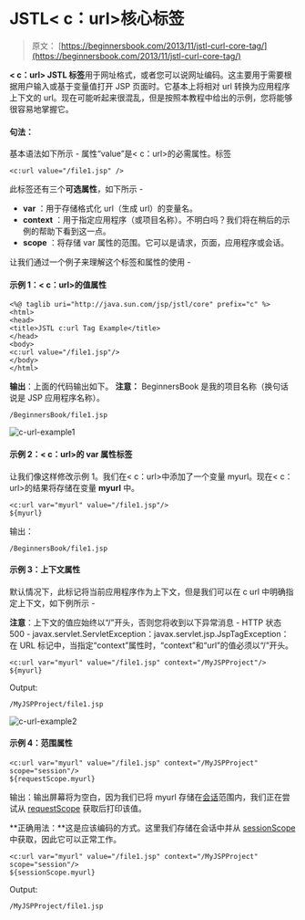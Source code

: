 # JSTL&lt; c：url&gt;核心标签

> 原文： [https://beginnersbook.com/2013/11/jstl-curl-core-tag/](https://beginnersbook.com/2013/11/jstl-curl-core-tag/)

**&lt; c：url&gt; JSTL 标签**用于网址格式，或者您可以说网址编码。这主要用于需要根据用户输入或基于变量值打开 JSP 页面时。它基本上将相对 url 转换为应用程序上下文的 url。现在可能听起来很混乱，但是按照本教程中给出的示例，您将能够很容易地掌握它。

#### 句法：

基本语法如下所示 - 属性“value”是&lt; c：url&gt;的必需属性。标签

```
<c:url value="/file1.jsp" />
```

此标签还有三个**可选属性**，如下所示 -

*   **var** ：用于存储格式化 url（生成 url）的变量名。
*   **context** ：用于指定应用程序（或项目名称）。不明白吗？我们将在稍后的示例的帮助下看到这一点。
*   **scope** ：将存储 var 属性的范围。它可以是请求，页面，应用程序或会话。

让我们通过一个例子来理解这个标签和属性的使用 -

#### 示例 1：&lt; c：url&gt;的值属性

```
<%@ taglib uri="http://java.sun.com/jsp/jstl/core" prefix="c" %>
<html>
<head>
<title>JSTL c:url Tag Example</title>
</head>
<body>
<c:url value="/file1.jsp"/>
</body>
</html>
```

**输出**：上面的代码输出如下。 **注意：** BeginnersBook 是我的项目名称（换句话说是 JSP 应用程序名称）。

```
/BeginnersBook/file1.jsp
```

![c-url-example1](../Images/502ca16ddd81c9d2f454179bd794e6e1.jpg)

#### 示例 2：&lt; c：url&gt;的 var 属性标签

让我们像这样修改示例 1。我们在&lt; c：url&gt;中添加了一个变量 myurl。现在&lt; c：url&gt;的结果将存储在变量 **myurl** 中。

```
<c:url var="myurl" value="/file1.jsp"/>
${myurl}
```

输出：

```
/BeginnersBook/file1.jsp
```

#### 示例 3：上下文属性

默认情况下，此标记将当前应用程序作为上下文，但是我们可以在 c url 中明确指定上下文，如下例所示 -

**注意**：上下文的值应始终以“/”开头，否则您将收到以下异常消息 -
HTTP 状态 500 - javax.servlet.ServletException：javax.servlet.jsp.JspTagException：在 URL 标记中，当指定“context”属性时，“context”和“url”的值必须以“/”开头。

```
<c:url var="myurl" value="/file1.jsp" context="/MyJSPProject"/>
${myurl}
```

Output:

```
/MyJSPProject/file1.jsp
```

![c-url-example2](../Images/099d71dea158a8d13cf85ad8e4ad240f.jpg)

#### 示例 4：范围属性

```
<c:url var="myurl" value="/file1.jsp" context="/MyJSPProject" scope="session"/>
${requestScope.myurl}
```

输出：输出屏幕将为空白，因为我们已将 myurl 存储在[会话](https://beginnersbook.com/2013/11/jsp-implicit-object-session-with-examples/)范围内，我们正在尝试从 [requestScope](https://beginnersbook.com/2013/11/jsp-expression-language-el/) 获取后打印该值。

**正确用法：**这是应该编码的方式。这里我们存储在会话中并从 [sessionScope](https://beginnersbook.com/2013/11/jsp-expression-language-el/) 中获取，因此它可以正常工作。

```
<c:url var="myurl" value="/file1.jsp" context="/MyJSPProject" scope="session"/>
${sessionScope.myurl}
```

Output:

```
/MyJSPProject/file1.jsp
```